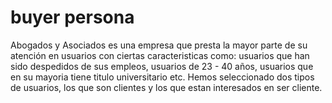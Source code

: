 # buyer persona
Abogados y Asociados es una empresa que presta la mayor parte de su atención en usuarios con ciertas caracteristicas como:
usuarios que han sido despedidos de sus empleos, usuarios de 23 - 40 años, usuarios que en su mayoria tiene titulo 
universitario etc.
Hemos seleccionado dos tipos de usuarios, los que son clientes y los que estan interesados en ser cliente.
